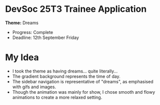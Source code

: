 # DevSoc 25T3 Trainee Application

**Theme:** Dreams

- Progress: Complete
- Deadline: 12th September Friday

# My Idea
- I took the theme as having dreams... quite literally... 
- The gradient background represents the time of day. 
- The sidebar navigation is representative of "dreams", as emphasised with gifs and images. 
- Though the animation was mainly for show, I chose smooth and flowy animations to create a more relaxed setting.
